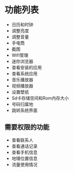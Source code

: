 # 功能列表
- 日历和时钟
- 调整亮度
- 调整音量
- 手电筒
- 截图
- Wifi管理
- 迷你浏览器
- 查看安装的应用
- 查看系统应用
- 音乐播放器
- 视频播放器
- 设置壁纸
- Sd卡存储空间和Rom内存大小
- 号码归属地
- 跳转系统界面
## 需要权限的功能
- 查看联系人
- 查看通话记录
- 查看手机信息
- 地理位置信息
- 流量使用情况